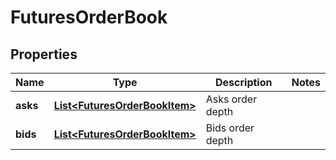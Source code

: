 
# FuturesOrderBook

## Properties

Name | Type | Description | Notes
------------ | ------------- | ------------- | -------------
**asks** | [**List&lt;FuturesOrderBookItem&gt;**](FuturesOrderBookItem.md) | Asks order depth | 
**bids** | [**List&lt;FuturesOrderBookItem&gt;**](FuturesOrderBookItem.md) | Bids order depth | 

